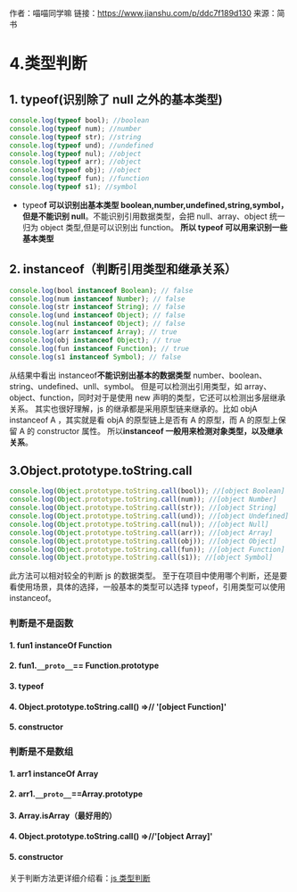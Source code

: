 作者：喵喵同学嘛
链接：https://www.jianshu.com/p/ddc7f189d130
来源：简书

# 4.类型判断

## 1. typeof(识别除了 null 之外的基本类型)

```js
console.log(typeof bool); //boolean
console.log(typeof num); //number
console.log(typeof str); //string
console.log(typeof und); //undefined
console.log(typeof nul); //object
console.log(typeof arr); //object
console.log(typeof obj); //object
console.log(typeof fun); //function
console.log(typeof s1); //symbol
```

- typeo**f 可以识别出基本类型 boolean,number,undefined,string,symbol，但是不能识别 null**。不能识别引用数据类型，会把 null、array、object 统一归为 object 类型,但是可以识别出 function。
  **所以 typeof 可以用来识别一些基本类型**

## 2. instanceof（判断引用类型和继承关系）

```js
console.log(bool instanceof Boolean); // false
console.log(num instanceof Number); // false
console.log(str instanceof String); // false
console.log(und instanceof Object); // false
console.log(nul instanceof Object); // false
console.log(arr instanceof Array); // true
console.log(obj instanceof Object); // true
console.log(fun instanceof Function); // true
console.log(s1 instanceof Symbol); // false
```

从结果中看出 instanceof**不能识别出基本的数据类型** number、boolean、string、undefined、unll、symbol。
但是可以检测出引用类型，如 array、object、function，同时对于是使用 new 声明的类型，它还可以检测出多层继承关系。
其实也很好理解，js 的继承都是采用原型链来继承的。比如 objA instanceof A ，其实就是看 objA 的原型链上是否有 A 的原型，而 A 的原型上保留 A 的 constructor 属性。
所以**instanceof 一般用来检测对象类型，以及继承关系**。

## 3.Object.prototype.toString.call

<!--
[1,2,3].toString() =》'1,2,3'
Object.prototype.toString.call([1,2,3]) =》 '[object Array]'
Object.prototype.toString([1,2,3]) =》

如果不使用call，那么调用对象this，指向Object.prototype，而且数组的toString方法被重写过一次



 -->

```js
console.log(Object.prototype.toString.call(bool)); //[object Boolean]
console.log(Object.prototype.toString.call(num)); //[object Number]
console.log(Object.prototype.toString.call(str)); //[object String]
console.log(Object.prototype.toString.call(und)); //[object Undefined]
console.log(Object.prototype.toString.call(nul)); //[object Null]
console.log(Object.prototype.toString.call(arr)); //[object Array]
console.log(Object.prototype.toString.call(obj)); //[object Object]
console.log(Object.prototype.toString.call(fun)); //[object Function]
console.log(Object.prototype.toString.call(s1)); //[object Symbol]
```

此方法可以相对较全的判断 js 的数据类型。
至于在项目中使用哪个判断，还是要看使用场景，具体的选择，一般基本的类型可以选择 typeof，引用类型可以使用 instanceof。

### 判断是不是函数

#### 1. fun1 instanceOf Function

#### 2. fun1.`__proto__`== Function.prototype

#### 3. typeof

#### 4. Object.prototype.toString.call() =>// '[object Function]'

#### 5. constructor

### 判断是不是数组

#### 1. arr1 instanceOf Array

#### 2. arr1.`__proto__`==Array.prototype

#### 3. Array.isArray（最好用的）

#### 4. Object.prototype.toString.call() =>//'[object Array]'

#### 5. constructor

关于判断方法更详细介绍看：[js 类型判断](https://www.jianshu.com/p/ddc7f189d130)
